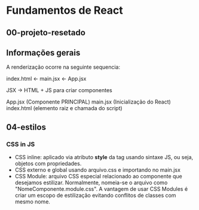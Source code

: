 # Fundamentos de React

## 00-projeto-resetado 

## Informações gerais

A renderização ocorre na seguinte sequencia:

index.html <- main.jsx <- App.jsx 

JSX -> HTML + JS para criar componentes

App.jsx (Componente PRINCIPAL)
main.jsx (Inicialização do React)
index.html (elemento raiz e chamada do script)

## 04-estilos

### CSS in JS
- CSS inline: aplicado via atributo **style** da tag usando sintaxe JS, ou seja, objetos com propriedades.
- CSS externo e global usando arquivo.css e importando no main.jsx
- CSS Module: arquivo CSS especial relacionado ao componente que desejamos estilizar. Normalmente, nomeia-se o arquivo como "NomeComponente.module.css". A vantagem de usar CSS Modules é criar um escopo de estilização evitando conflitos de classes com mesmo nome.
